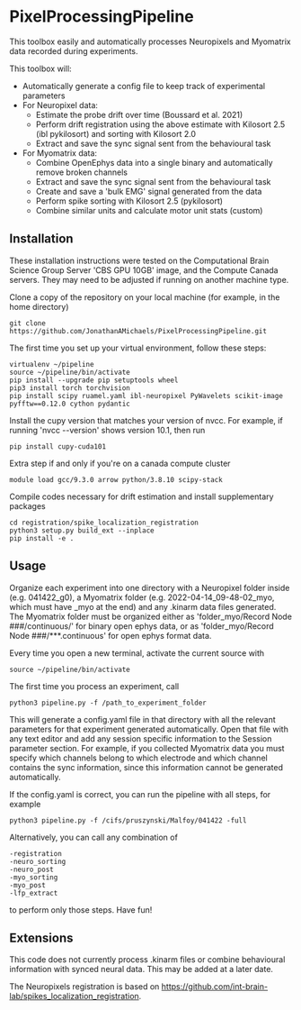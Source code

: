 # PixelProcessingPipeline
This toolbox easily and automatically processes Neuropixels and Myomatrix data recorded during experiments.

This toolbox will:
- Automatically generate a config file to keep track of experimental parameters
- For Neuropixel data:
  - Estimate the probe drift over time (Boussard et al. 2021)
  - Perform drift registration using the above estimate with Kilosort 2.5 (ibl pykilosort) and sorting with Kilosort 2.0 
  - Extract and save the sync signal sent from the behavioural task
- For Myomatrix data:
  - Combine OpenEphys data into a single binary and automatically remove broken channels
  - Extract and save the sync signal sent from the behavioural task
  - Create and save a 'bulk EMG' signal generated from the data
  - Perform spike sorting with Kilosort 2.5 (pykilosort)
  - Combine similar units and calculate motor unit stats (custom)

## Installation
These installation instructions were tested on the Computational Brain Science Group Server 'CBS GPU 10GB' image, and the Compute Canada servers. They may need to be adjusted if running on another machine type.

Clone a copy of the repository on your local machine (for example, in the home directory)

    git clone https://github.com/JonathanAMichaels/PixelProcessingPipeline.git

The first time you set up your virtual environment, follow these steps:

    virtualenv ~/pipeline
    source ~/pipeline/bin/activate
    pip install --upgrade pip setuptools wheel
    pip3 install torch torchvision
    pip install scipy ruamel.yaml ibl-neuropixel PyWavelets scikit-image pyfftw==0.12.0 cython pydantic

Install the cupy version that matches your version of nvcc. For example, if running 'nvcc --version'
shows version 10.1, then run

    pip install cupy-cuda101

Extra step if and only if you're on a canada compute cluster

    module load gcc/9.3.0 arrow python/3.8.10 scipy-stack

Compile codes necessary for drift estimation and install supplementary packages

    cd registration/spike_localization_registration
    python3 setup.py build_ext --inplace
    pip install -e .


## Usage
Organize each experiment into one directory with a Neuropixel folder inside (e.g. 041422_g0), a Myomatrix folder (e.g. 2022-04-14_09-48-02_myo, which must have _myo at the end) and any .kinarm data files generated.
The Myomatrix folder must be organized either as 'folder_myo/Record Node ###/continuous/' for binary open ephys data,
or as 'folder_myo/Record Node ###/***.continuous' for open ephys format data.

Every time you open a new terminal, activate the current source with

    source ~/pipeline/bin/activate

The first time you process an experiment, call

    python3 pipeline.py -f /path_to_experiment_folder

This will generate a config.yaml file in that directory with all the relevant parameters for that experiment generated automatically. Open that file with any text editor and add any session specific information to the Session parameter section. For example, if you collected Myomatrix data you must specify which channels belong to which electrode and which channel contains the sync information, since this information cannot be generated automatically.

If the config.yaml is correct, you can run the pipeline with all steps, for example

    python3 pipeline.py -f /cifs/pruszynski/Malfoy/041422 -full

Alternatively, you can call any combination of

    -registration
    -neuro_sorting
    -neuro_post
    -myo_sorting
    -myo_post
    -lfp_extract

to perform only those steps. Have fun!

## Extensions

This code does not currently process .kinarm files or combine behavioural information with synced neural data. This may be added at a later date.

The Neuropixels registration is based on https://github.com/int-brain-lab/spikes_localization_registration.

